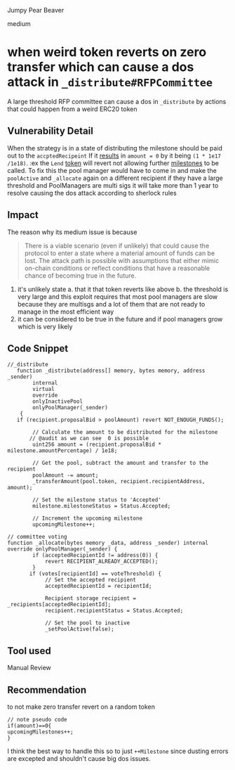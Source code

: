 Jumpy Pear Beaver

medium

# when weird token reverts on zero transfer  which can cause a dos attack in `_distribute#RFPCommittee`
A large  threshold RFP committee can cause a dos in `_distribute` by actions that could happen from a weird ERC20 token
## Vulnerability Detail
When the strategy is in a state of distributing
 the milestone should be paid out to the `accptedRecipeint`
If it [results](https://github.com/sherlock-audit/2023-09-Gitcoin/blob/main/allo-v2/contracts/strategies/rfp-simple/RFPSimpleStrategy.sol#L435) in `amount = 0` by it being ` (1 * 1e17 /1e18) `. 
:ex the `Lend` [token](https://github.com/d-xo/weird-erc20#revert-on-zero-value-transfers) will revert not allowing further [milestones](https://github.com/sherlock-audit/2023-09-Gitcoin/blob/main/allo-v2/contracts/strategies/rfp-simple/RFPSimpleStrategy.sol#L417) to be called. 
To fix this the pool manager would have to come in  and make the `poolActive` and `_allocate` again on a different recipient if they  have a large threshold and PoolManagers are multi sigs it will take more than 1 year to resolve causing the dos attack according to sherlock rules 
## Impact
The reason why its medium issue is because
>There is a viable scenario (even if unlikely) that could cause the protocol to enter a state where a material amount of funds can be lost. The attack path is possible with assumptions that either mimic on-chain conditions or reflect conditions that have a reasonable chance of becoming true in the future. 
1. it's unlikely state  a. that it that token reverts like above  b. the threshold is very large and this exploit requires that most pool managers are slow  because they are multisgs and a lot of them that are not ready to manage  in the most efficient way
2. it can be considered to be true in the future  and if pool managers grow which is very likely 
## Code Snippet
```solidity
//_distribute
   function _distribute(address[] memory, bytes memory, address _sender)
        internal
        virtual
        override
        onlyInactivePool
        onlyPoolManager(_sender)
    {
   if (recipient.proposalBid > poolAmount) revert NOT_ENOUGH_FUNDS();

        // Calculate the amount to be distributed for the milestone
       // @audit as we can see  0 is possible 
        uint256 amount = (recipient.proposalBid * milestone.amountPercentage) / 1e18;

        // Get the pool, subtract the amount and transfer to the recipient
        poolAmount -= amount;
        _transferAmount(pool.token, recipient.recipientAddress, amount);
        
        // Set the milestone status to 'Accepted'
        milestone.milestoneStatus = Status.Accepted;

        // Increment the upcoming milestone
        upcomingMilestone++;
```
```solidity
// committee voting 
function _allocate(bytes memory _data, address _sender) internal override onlyPoolManager(_sender) {
        if (acceptedRecipientId != address(0)) {
            revert RECIPIENT_ALREADY_ACCEPTED();
        }
       if (votes[recipientId] == voteThreshold) {
            // Set the accepted recipient
            acceptedRecipientId = recipientId;

            Recipient storage recipient = _recipients[acceptedRecipientId];
            recipient.recipientStatus = Status.Accepted;

            // Set the pool to inactive
            _setPoolActive(false);
```
## Tool used

Manual Review

## Recommendation
to not make zero transfer revert on a random token
```solidity
// note pseudo code 
if(amount)==0{
upcomingMilestones++;
}
```
I think the best way to handle this so to just `++Milestone` since dusting errors are excepted and shouldn't cause big dos issues.